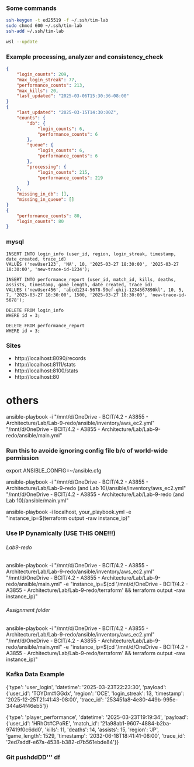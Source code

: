 ### Some commands
```bash
ssh-keygen -t ed25519 -f ~/.ssh/tim-lab
sudo chmod 600 ~/.ssh/tim-lab
ssh-add ~/.ssh/tim-lab
```
```bash
wsl --update
```
### Example processing, analyzer and consistency_check
```json
{
    "login_counts": 209,
    "max_login_streak": 77,
    "performance_counts": 213,
    "max_kills": 20,
    "last_updated": "2025-03-06T15:30:36-08:00"
}
{
    "last_updated": "2025-03-15T14:30:00Z",
    "counts": {
        "db": {
            "login_counts": 6,
            "performance_counts": 6
        },
        "queue": {
            "login_counts": 6,
            "performance_counts": 6
        },
        "processing": {
            "login_counts": 215,
            "performance_counts": 219
        }
    },
    "missing_in_db": [],
    "missing_in_queue": []
}
{
    "performance_counts": 80,
    "login_counts": 80
}
```
### mysql
```mysql
INSERT INTO login_info (user_id, region, login_streak, timestamp, date_created, trace_id)
VALUES ('newUser123', 'NA', 10, '2025-03-27 18:30:00', '2025-03-27 18:30:00', 'new-trace-id-1234');

INSERT INTO performance_report (user_id, match_id, kills, deaths, assists, timestamp, game_length, date_created, trace_id)
VALUES ('newUser456', 'abcd1234-5678-90ef-ghij-1234567890kl', 10, 5, 7, '2025-03-27 18:30:00', 1500, '2025-03-27 18:30:00', 'new-trace-id-5678');

DELETE FROM login_info
WHERE id = 3;

DELETE FROM performance_report
WHERE id = 3;
```



### Sites
- http://localhost:8090/records
- http://localhost:8111/stats
- http://localhost:8100/stats
- http://localhost:80

# others
ansible-playbook -i "/mnt/d/OneDrive - BCIT/4.2 - A3855 - Architecture/Lab/Lab-9-redo/ansible/inventory/aws_ec2.yml"  "/mnt/d/OneDrive - BCIT/4.2 - A3855 - Architecture/Lab/Lab-9-redo/ansible/main.yml"

### Run this to avoide ignoring config file b/c of world-wide permission
export ANSIBLE_CONFIG=~/ansible.cfg

ansible-playbook -i "/mnt/d/OneDrive - BCIT/4.2 - A3855 - Architecture/Lab/Lab-9-redo (and Lab 10)/ansible/inventory/aws_ec2.yml"  "/mnt/d/OneDrive - BCIT/4.2 - A3855 - Architecture/Lab/Lab-9-redo (and Lab 10)/ansible/main.yml"


ansible-playbook -i localhost, your_playbook.yml -e "instance_ip=$(terraform output -raw instance_ip)"

### Use IP Dynamically (USE THIS ONE!!!)
###### Lab9-redo
ansible-playbook -i "/mnt/d/OneDrive - BCIT/4.2 - A3855 - Architecture/Lab/Lab-9-redo/ansible/inventory/aws_ec2.yml"  "/mnt/d/OneDrive - BCIT/4.2 - A3855 - Architecture/Lab/Lab-9-redo/ansible/main.yml" -e "instance_ip=$(cd '/mnt/d/OneDrive - BCIT/4.2 - A3855 - Architecture/Lab/Lab-9-redo/terraform' && terraform output -raw instance_ip)"

###### Assignment folder
ansible-playbook -i "/mnt/d/OneDrive - BCIT/4.2 - A3855 - Architecture/Lab/Lab-9-redo/ansible/inventory/aws_ec2.yml"  "/mnt/d/OneDrive - BCIT/4.2 - A3855 - Architecture/Lab/Lab-9-redo/ansible/main.yml" -e "instance_ip=$(cd '/mnt/d/OneDrive - BCIT/4.2 - A3855 - Architecture/Lab/Lab-9-redo/terraform' && terraform output -raw instance_ip)"

### Kafka Data Example 
{'type': 'user_login', 'datetime': '2025-03-23T22:23:30', 'payload': {'user_id': 'TOYDm#lGGdx', 'region': 'OCE', 'login_streak': 13, 'timestamp': '2025-12-25T21:41:43-08:00', 'trace_id': '253451a8-4e80-449b-995e-344a64f46eb5'}}

{'type': 'player_performance', 'datetime': '2025-03-23T19:19:34', 'payload': {'user_id': 'HRhOt#CPoRE', 'match_id': '21a98ab1-9607-4884-b2ba-97419f0c6dd0', 'kills': 11, 'deaths': 14, 'assists': 15, 'region': 'JP', 'game_length': 1529, 'timestamp': '2032-06-18T18:41:41-08:00', 'trace_id': '2ed7addf-e67a-4538-b382-d7b561ebde84'}}

### Git pushddDD\'''        df